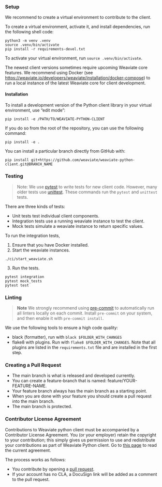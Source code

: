 ### Setup

We recommend to create a virtual environment to contribute to the client.

To create a virtual environment, activate it, and install dependencies, run the following shell code:

```shell
python3 -m venv .venv
source .venv/bin/activate
pip install -r requirements-devel.txt
```

To activate your virtual environment, run `source .venv/bin/activate`.

The newest client versions sometimes require upcoming Weaviate core features. We recommend using Docker (see https://weaviate.io/developers/weaviate/installation/docker-compose) to run a local instance of the latest Weaviate core for client development.

#### Installation

To install a development version of the Python client library in your virtual environment, use “edit mode”:

```shell
pip install -e /PATH/TO/WEAVIATE-PYTHON-CLIENT
```

If you do so from the root of the repository, you can use the following command:

```shell
pip install -e .
```

You can install a particular branch directly from GitHub with:

```shell
pip install git+https://github.com/weaviate/weaviate-python-client.git@BRANCH_NAME
```


### Testing

> Note: We use [pytest](https://docs.pytest.org) to write tests for new client code. However, many older tests use [unittest](https://docs.python.org/3/library/unittest.html). These commands run the `pytest` and `unittest` tests.

There are three kinds of tests:
- Unit tests test individual client components.
- Integration tests use a running weaviate instance to test the client.
- Mock tests simulate a weaviate instance to return specific values.

To run the integration tests,

1. Ensure that you have Docker installed.
2. Start the weaviate instances.

```shell
./ci/start_weaviate.sh
```

3. Run the tests.

```
pytest integration
pytest mock_tests
pytest test
```

### Linting

> **Note**
> We strongly recommend using [pre-commit](https://pre-commit.com/) to automatically run all linters locally on each commit. Install `pre-commit` on your system, and then enable it with `pre-commit install`.

We use the following tools to ensure a high code quality:
- black (formatter), run with `black $FOLDER_WITH_CHANGES`
- flake8 with plugins. Run with `flake8 $FOLDER_WITH_CHANGES`. Note that all plugins are listed in the `requirements.txt` file and are installed in the first step.


### Creating a Pull Request

- The main branch is what is released and developed currently.
- You can create a feature-branch that is named: feature/YOUR-FEATURE-NAME.
- Your feature branch always has the main branch as a starting point.
- When you are done with your feature you should create a pull request into the main branch.
- The main branch is protected.

### Contributor License Agreement

Contributions to Weaviate python client must be accompanied by a Contributor License Agreement. You (or your employer) retain the copyright to your contribution; this simply gives us permission to use and redistribute your contributions as part of Weaviate Python client. Go to [this page](https://www.semi.technology/playbooks/misc/contributor-license-agreement.html) to read the current agreement.

The process works as follows:

- You contribute by opening a [pull request](#pull-request).
- If your account has no CLA, a DocuSign link will be added as a comment to the pull request.

